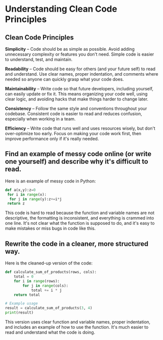 #  Understanding Clean Code Principles
## Clean Code Principles

**Simplicity** – Code should be as simple as possible. Avoid adding unnecessary complexity or features you don't need. Simple code is easier to understand, test, and maintain.

**Readability** – Code should be easy for others (and your future self) to read and understand. Use clear names, proper indentation, and comments where needed so anyone can quickly grasp what your code does.

**Maintainability** – Write code so that future developers, including yourself, can easily update or fix it. This means organizing your code well, using clear logic, and avoiding hacks that make things harder to change later.

**Consistency** – Follow the same style and conventions throughout your codebase. Consistent code is easier to read and reduces confusion, especially when working in a team.

**Efficiency** – Write code that runs well and uses resources wisely, but don't over-optimize too early. Focus on making your code work first, then improve performance only if it's really needed.


## Find an example of messy code online (or write one yourself) and describe why it's difficult to read.

Here is an example of messy code in Python:

```python
def a(x,y):z=0
 for i in range(x):
  for j in range(y):z+=i*j
 return z
```

This code is hard to read because the function and variable names are not descriptive, the formatting is inconsistent, and everything is crammed into one line. It's not clear what the function is supposed to do, and it's easy to make mistakes or miss bugs in code like this.


## Rewrite the code in a cleaner, more structured way.

Here is the cleaned-up version of the code:

```python
def calculate_sum_of_products(rows, cols):
    total = 0
    for i in range(rows):
        for j in range(cols):
            total += i * j
    return total

# Example usage
result = calculate_sum_of_products(3, 4)
print(result)
```

This version uses clear function and variable names, proper indentation, and includes an example of how to use the function. It's much easier to read and understand what the code is doing.


